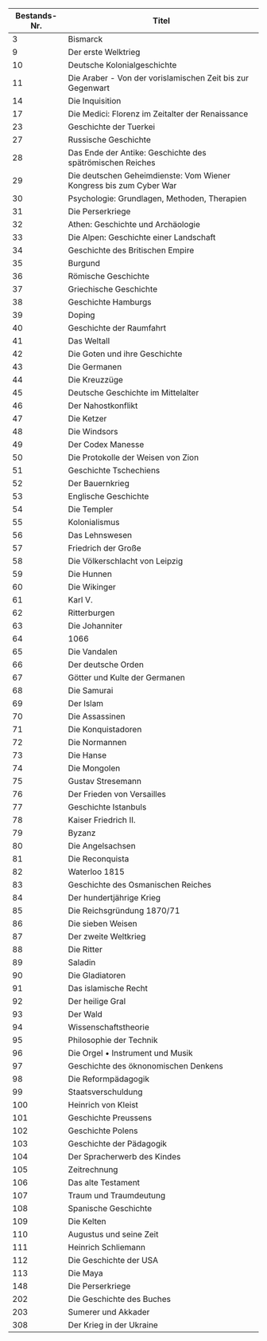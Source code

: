| Bestands-Nr. | Titel                                                              |
| ------------ | ------------------------------------------------------------------ |
| 3            | Bismarck                                                           |
| 9            | Der erste Welktrieg                                                |
| 10           | Deutsche Kolonialgeschichte                                        |
| 11           | Die Araber - Von der vorislamischen Zeit bis zur Gegenwart         |
| 14           | Die Inquisition                                                    |
| 17           | Die Medici: Florenz im Zeitalter der Renaissance                   |
| 23           | Geschichte der Tuerkei                                             |
| 27           | Russische Geschichte                                               |
| 28           | Das Ende der Antike: Geschichte des spätrömischen Reiches          |
| 29           | Die deutschen Geheimdienste: Vom Wiener Kongress bis zum Cyber War |
| 30           | Psychologie: Grundlagen, Methoden, Therapien                       |
| 31           | Die Perserkriege                                                   |
| 32           | Athen: Geschichte und Archäologie                                  |
| 33           | Die Alpen: Geschichte einer Landschaft                             |
| 34           | Geschichte des Britischen Empire                                   |
| 35           | Burgund                                                            |
| 36           | Römische Geschichte                                                |
| 37           | Griechische Geschichte                                             |
| 38           | Geschichte Hamburgs                                                |
| 39           | Doping                                                             |
| 40           | Geschichte der Raumfahrt                                           |
| 41           | Das Weltall                                                        |
| 42           | Die Goten und ihre Geschichte                                      |
| 43           | Die Germanen                                                       |
| 44           | Die Kreuzzüge                                                      |
| 45           | Deutsche Geschichte im Mittelalter                                 |
| 46           | Der Nahostkonflikt                                                 |
| 47           | Die Ketzer                                                         |
| 48           | Die Windsors                                                       |
| 49           | Der Codex Manesse                                                  |
| 50           | Die Protokolle der Weisen von Zion                                 |
| 51           | Geschichte Tschechiens                                             |
| 52           | Der Bauernkrieg                                                    |
| 53           | Englische Geschichte                                               |
| 54           | Die Templer                                                        |
| 55           | Kolonialismus                                                      |
| 56           | Das Lehnswesen                                                     |
| 57           | Friedrich der Große                                                |
| 58           | Die Völkerschlacht von Leipzig                                     |
| 59           | Die Hunnen                                                         |
| 60           | Die Wikinger                                                       |
| 61           | Karl V.                                                            |
| 62           | Ritterburgen                                                       |
| 63           | Die Johanniter                                                     |
| 64           | 1066                                                               |
| 65           | Die Vandalen                                                       |
| 66           | Der deutsche Orden                                                 |
| 67           | Götter und Kulte der Germanen                                      |
| 68           | Die Samurai                                                        |
| 69           | Der Islam                                                          |
| 70           | Die Assassinen                                                     |
| 71           | Die Konquistadoren                                                 |
| 72           | Die Normannen                                                      |
| 73           | Die Hanse                                                          |
| 74           | Die Mongolen                                                       |
| 75           | Gustav Stresemann                                                  |
| 76           | Der Frieden von Versailles                                         |
| 77           | Geschichte Istanbuls                                               |
| 78           | Kaiser Friedrich II.                                               |
| 79           | Byzanz                                                             |
| 80           | Die Angelsachsen                                                   |
| 81           | Die Reconquista                                                    |
| 82           | Waterloo 1815                                                      |
| 83           | Geschichte des Osmanischen Reiches                                 |
| 84           | Der hundertjährige Krieg                                           |
| 85           | Die Reichsgründung 1870/71                                         |
| 86           | Die sieben Weisen                                                  |
| 87           | Der zweite Weltkrieg                                               |
| 88           | Die Ritter                                                         |
| 89           | Saladin                                                            |
| 90           | Die Gladiatoren                                                    |
| 91           | Das islamische Recht                                               |
| 92           | Der heilige Gral                                                   |
| 93           | Der Wald                                                           |
| 94           | Wissenschaftstheorie                                               |
| 95           | Philosophie der Technik                                            |
| 96           | Die Orgel • Instrument und Musik                                   |
| 97           | Geschichte des öknonomischen Denkens                               |
| 98           | Die Reformpädagogik                                                |
| 99           | Staatsverschuldung                                                 |
| 100          | Heinrich von Kleist                                                |
| 101          | Geschichte Preussens                                               |
| 102          | Geschichte Polens                                                  |
| 103          | Geschichte der Pädagogik                                           |
| 104          | Der Spracherwerb des Kindes                                        |
| 105          | Zeitrechnung                                                       |
| 106          | Das alte Testament                                                 |
| 107          | Traum und Traumdeutung                                             |
| 108          | Spanische Geschichte                                               |
| 109          | Die Kelten                                                         |
| 110          | Augustus und seine Zeit                                            |
| 111          | Heinrich Schliemann                                                |
| 112          | Die Geschichte der USA                                             |
| 113          | Die Maya                                                           |
| 148          | Die Perserkriege                                                   |
| 202          | Die Geschichte des Buches                                          |
| 203          | Sumerer und Akkader                                                |
| 308          | Der Krieg in der Ukraine                                           |
